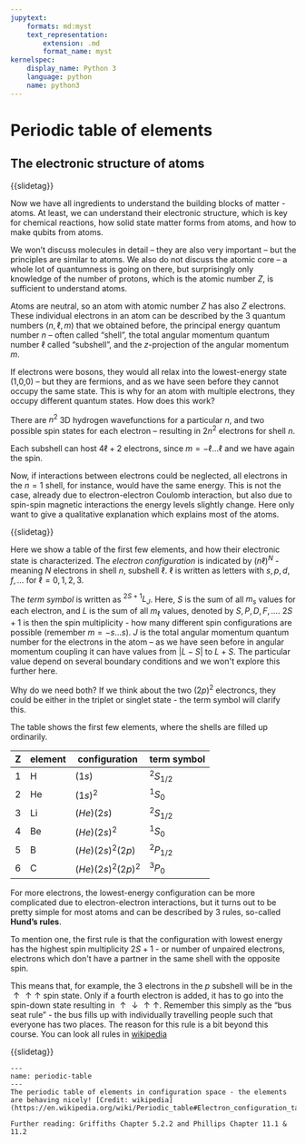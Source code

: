 ```yaml
---
jupytext:
    formats: md:myst
    text_representation:
        extension: .md
        format_name: myst
kernelspec:
    display_name: Python 3
    language: python
    name: python3
---
```


# Periodic table of elements

## The electronic structure of atoms

<!-- [G5.2.2 The Periodic Table and P11.1,2] -->
{{slidetag}}

Now we have all ingredients to understand the building blocks of matter - atoms. At least, we can understand their electronic structure, which is key for chemical reactions, how solid state matter forms from atoms, and how to make qubits from atoms. 

We won’t discuss molecules in detail – they are also very important – but the principles are similar to atoms. We also do not discuss the atomic core – a whole lot of quantumness is going on there, but surprisingly only knowledge of the number of protons, which is the atomic number $Z$, is sufficient to understand atoms.

Atoms are neutral, so an atom with atomic number $Z$ has also $Z$ electrons. These individual electrons in an atom can be described by the 3 quantum numbers $(n,\ell,m)$ that we obtained before, the principal energy quantum number $n$ – often called “shell”, the total angular momentum quantum number $\ell$ called “subshell”, and the $z$-projection of the angular momentum $m$. 

If electrons were bosons, they would all relax into the lowest-energy state (1,0,0) – but they are fermions, and as we have seen before they cannot occupy the same state. This is why for an atom with multiple electrons, they occupy different quantum states. How does this work?

There are $n^2$ 3D hydrogen wavefunctions for a particular $n$, and two possible spin states for each electron – resulting in $2 n^2$ electrons for shell $n$. 

Each subshell can host $4 \ell+2$ electrons, since $m=-\ell\ldots \ell$ and we have again the spin.

Now, if interactions between electrons could be neglected, all electrons in the $n=1$ shell, for instance, would have the same energy. This is not the case, already due to electron-electron Coulomb interaction, but also due to spin-spin magnetic interactions the energy levels slightly change. Here only want to give a qualitative explanation which explains most of the atoms.

{{slidetag}}

Here we show a table of the first few elements, and how their electronic state is characterized. The *electron configuration* is indicated by $(n\ell)^N$ - meaning $N$ electrons in shell $n$, subshell $\ell$. $\ell$ is written as letters with $s,p,d,f,\ldots$ for $\ell=0,1,2,3$.

The *term symbol* is written as $^{2S+1}L_J$. Here, $S$ is the sum of all $m_s$ values for each electron, and $L$ is the sum of all $m_\ell$ values, denoted by $S,P,D,F,\ldots$. $2S+1$ is then the spin multiplicity - how many different spin configurations are possible (remember $m=-s\ldots s$). $J$ is the total angular momentum quantum number for the electrons in the atom – as we have seen before in angular momentum coupling it can have values from $|L-S|$ to $L+S$. The particular value depend on several boundary conditions and we won't explore this further here.

Why do we need both? If we think about the two $(2p)^2$ electroncs, they could be either in the triplet or singlet state - the term symbol will clarify this.

The table shows the first few elements, where the shells are filled up ordinarily.

| Z | element | configuration | term symbol | 
|---|---|---|---|
| 1 | H | $(1s)$ | $^2S_{1/2}$ |
| 2 | He | $(1s)^2$ | $^1S_{0}$ |
| 3 | Li | $(He)(2s)$ | $^2S_{1/2}$ |
| 4 | Be | $(He)(2s)^2$ | $^1S_{0}$ |
| 5 | B | $(He)(2s)^2(2p)$ | $^2P_{1/2}$ |
| 6 | C | $(He)(2s)^2(2p)^2$ | $^3P_{0}$ |


For more electrons, the lowest-energy configuration can be more complicated due to electron-electron interactions, but it turns out to be pretty simple for most atoms and can be described by 3 rules, so-called **Hund’s rules**. 

To mention one, the first rule is that the configuration with lowest energy has the highest spin multiplicity $2S+1$ - or number of unpaired electrons, electrons which don't have a partner in the same shell with the opposite spin.

This means that, for example, the 3 electrons in the $p$ subshell will be in the $\uparrow\uparrow\uparrow$ spin state. Only if a fourth electron is added, it has to go into the spin-down state resulting in $\uparrow\downarrow\uparrow\uparrow$. Remember this simply as the “bus seat rule” - the bus fills up with individually travelling people such that everyone has two places. The reason for this rule is a bit beyond this course.
You can look all rules in [wikipedia](https://en.wikipedia.org/wiki/Hund%27s_rules)

{{slidetag}}

```{figure} figures/periodic-table-configuration.png
---
name: periodic-table
---
The periodic table of elements in configuration space - the elements are behaving nicely! [Credit: wikipedia](https://en.wikipedia.org/wiki/Periodic_table#Electron_configuration_table)
```

```{seealso}
Further reading: Griffiths Chapter 5.2.2 and Phillips Chapter 11.1 & 11.2
```


